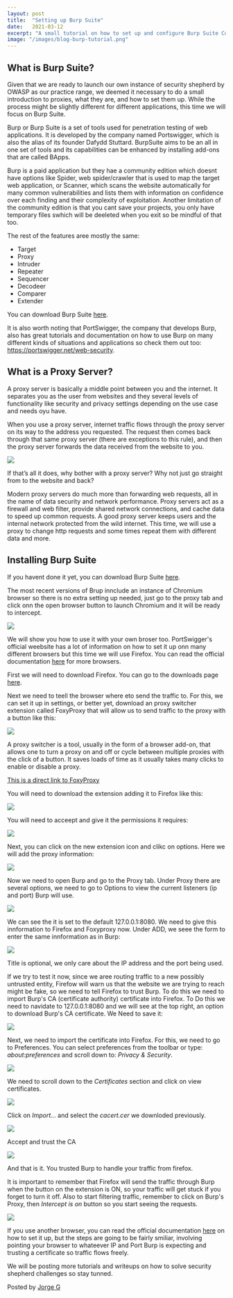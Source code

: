 ```yaml
---
layout: post
title:  "Setting up Burp Suite"
date:   2021-03-12
excerpt: "A small tutorial on how to set up and configure Burp Suite Community Edition a proxy tool."
image: "/images/blog-burp-tutorial.png"
---
```




<h2>What is Burp Suite?</h2>

Given that we are ready to launch our own instance of security shepherd by OWASP as our practice range, we deemed it necessary  to do a small introduction to proxies, what they are, and how to set them up.
While the process might be slightly different for different applications, this time we will focus on Burp Suite.

Burp or Burp Suite is a set of tools used for penetration testing of web applications. It is developed by the company named Portswigger, which is also the alias of its founder Dafydd Stuttard. BurpSuite aims to be an all in one set of tools and its capabilities can be enhanced by installing add-ons that are called BApps. 

Burp is a paid application but they hae a community edition which doesnt have options like Spider, web spider/crawler that is used to map the target web application, or Scanner, which scans the website automatically for many common vulnerabilities and lists them with information on confidence over each finding and their complexity of exploitation. Another limitation of the community edition is that you cant save your projects, you only have temporary files swhich will be deeleted when you exit so be mindful of that too.

The rest of the features aree mostly the same:
<ul>
<li>Target</li>
<li>Proxy</li>
<li>Intruder</li>
<li>Repeater</li>
<li>Sequencer</li>
<li>Decodeer</li>
<li>Comparer</li>
<li>Extender</li>
</ul>


You can download Burp Suite <a href="https://portsswigger.net"> here</a>.

It is also worth noting that PortSwigger, the company that develops Burp, also has great tutorials and documentation on how to use Burp on many different kinds of situations and applications so check them out too: <a href="https://portswigger.net/web-security"> https://portswigger.net/web-security</a>.


<h2>What is a Proxy Server?</h2>



A proxy server is basically a middle point between you and the internet. It separates you as the user from websites and they several levels of functionality like security and privacy settings depending on the use case and needs oyu have.

When you use a proxy server, internet traffic flows through the proxy server on its way to the address you requested. The request then comes back through that same proxy server (there are exceptions to this rule), and then the proxy server forwards the data received from the website to you.

<div class="image main">
	<img src="/images/blog-burp-tutorial-1.png">
</div>

If that’s all it does, why bother with a proxy server? Why not just go straight from to the website and back?

Modern proxy servers do much more than forwarding web requests, all in the name of data security and network performance. Proxy servers act as a firewall and web filter, provide shared network connections, and cache data to speed up common requests. A good proxy server keeps users and the internal network protected from the wild internet. This time, we will use a proxy to change http requests and some times repeat them with different data and more.

<h2>Installing Burp Suite</h2>

If you havent done it yet, you can download Burp Suite <a href="https://portsswigger.net"> here</a>.

The most recent versions of Brup innclude an instance of Chromium browser so there is no extra setting up needed, just go to the proxy tab and click onn the open browser button to launch Chromium and it will be ready to intercept.

<div class="image main">
	<img src="/images/blog-burp-tutorial-2.png">
</div>


We will show you how to use it with your own broser too.
PortSwigger's official weebsite has a lot of information on how to set it up onn many different browsers but this time we will use Firefox. 
You can read the official documentation <a href="https://portswigger.net/burp/documentation/desktop/getting-started/proxy-setup">here</a> for more browsers.

First we will need to download Firefox. You can go to the downloads page <a href="https://www.mozilla.org/en-US/firefox/download/thanks/"> here</a>.

Next we need to teell the browser where eto send the traffic to. For this, we can set it up in settings, or better yet, download an proxy switcher extension called FoxyProxy that will allow us to send traffic to the proxy with a button like this:


<div class="image main">
	<img src="/images/blog-burp-tutorial-3.png">
</div>

A proxy switcher is a tool, usually in the form of a browser add-on, that allows one to turn a proxy on and off or cycle between multiple proxies with the click of a button. It saves loads of time as it usually takes many clicks to enable or disable a proxy.

<a href="https://addons.mozilla.org/en-US/firefox/addon/foxyproxy-basic/">This is a direct link to FoxyProxy</a>

You will need to download the extension adding it to Firefox like this:

<div class="image main">
	<img src="/images/blog-burp-tutorial-4.png">
</div>

You will need to acceept and give it the permissions it requires:

<div class="image main">
	<img src="/images/blog-burp-tutorial-5.png">
</div>

Next, you can click on the new extension icon and clikc on options. Here we will add the proxy information:

<div class="image main">
	<img src="/images/blog-burp-tutorial-6.png">
</div>


Now we need to open Burp and go to the Proxy tab. Under Proxy there are several options, we need to go to Options to view the current listeners (ip and port) Burp will use.


<div class="image main">
	<img src="/images/blog-burp-tutorial-7.png">
</div>

We can see the it is set to the default 127.0.0.1:8080.
We need to give this innformation to Firefox and Foxyproxy now. Under ADD, we seee the form to enter the same innformation as in Burp:

<div class="image main">
	<img src="/images/blog-burp-tutorial-8.png">
</div>

Title is optional, we only care about the IP address and the port being used.

If we try to test it now, since we aree routing traffic to a new possibly untrusted entity, Firefow will warn us that the website we are trying to reach might be fake, so we need to tell Firefox to trust Burp.
To do this we need to import Burp's CA (certificate authority) certificate into Firefox.
To Do this we need to navidate to 127.0.0.1:8080 and we will see at the top right, an option to download Burp's CA certificate.
We Need to save it:

<div class="image main">
	<img src="/images/blog-burp-tutorial-9.png">
</div>

Next, we need to import the certificate into Firefox. For this, we need to go to Preferences. You can select preferences from the toolbar or type: <em>about:preferences</em> and scroll down to: <em> Privacy & Security</em>.

<div class="image main">
	<img src="/images/blog-burp-tutorial-10.png">
</div>

We need to scroll down to the <em>Certificates</em> section and click on view certificates. 

<div class="image main">
	<img src="/images/blog-burp-tutorial-11.png">
</div>

Click on <em>Import...</em> and select the <em>cacert.cer</em> we downloded previously.

<div class="image main">
	<img src="/images/blog-burp-tutorial-12.png">
</div>

Accept and trust the CA

<div class="image main">
	<img src="/images/blog-burp-tutorial-13.png">
</div>


And that is it. You trusted Burp to handle your traffic from firefox. 

It is important to remember that Firefox will send the traffic through Burp when the button on the extension is ON, so your traffic will get stuck if you forget to turn it off.
Also to start filtering traffic, remember to click on Burp's Proxy, then <em>Intercept is on</em> button so you start seeing the requests.

<div class="image main">
	<img src="/images/blog-burp-tutorial-14.png">
</div>

If you use another browser, you can read the official documentation <a href="https://portswigger.net/burp/documentation/desktop/getting-started/proxy-setup">here</a> on how to set it up, but the steps are going to be fairly smiliar, involving pointing your browser to whateever IP and Port Burp is expecting and trusting a certificate so traffic flows freely.


We will be posting more tutorials and writeups on how to solve security shepherd challenges so stay tunned.






Posted by <a href="https://github.com/kawa5604" target="_blank">Jorge G</a> 

